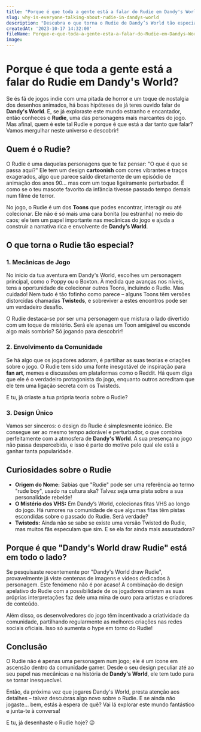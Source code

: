 ```yaml
---
title: "Porque é que toda a gente está a falar do Rudie em Dandy's World?"
slug: why-is-everyone-talking-about-rudie-in-dandys-world
description: "Descubra o que torna o Rudie de Dandy’s World tão especial. Desde o seu design bizarro até às mecânicas de jogo únicas, esta personagem está a conquistar fãs e a dominar as discussões online."
createdAt: '2023-10-17 14:32:00'
fileName: Porque-e-que-toda-a-gente-esta-a-falar-do-Rudie-em-Dandys-World.md
image: 
---
```


# Porque é que toda a gente está a falar do Rudie em Dandy's World?

Se és fã de jogos indie com uma pitada de horror e um toque de nostalgia dos desenhos animados, há boas hipóteses de já teres ouvido falar de **Dandy's World**. E, se já exploraste este mundo estranho e encantador, então conheces o **Rudie**, uma das personagens mais marcantes do jogo. Mas afinal, quem é este tal Rudie e porque é que está a dar tanto que falar? Vamos mergulhar neste universo e descobrir!

## Quem é o Rudie?

O Rudie é uma daquelas personagens que te faz pensar: "O que é que se passa aqui?" Ele tem um design **cartoonish** com cores vibrantes e traços exagerados, algo que parece saído diretamente de um episódio de animação dos anos 90... mas com um toque ligeiramente perturbador. É como se o teu mascote favorito da infância tivesse passado tempo demais num filme de terror.

No jogo, o Rudie é um dos **Toons** que podes encontrar, interagir ou até colecionar. Ele não é só mais uma cara bonita (ou estranha) no meio do caos; ele tem um papel importante nas mecânicas do jogo e ajuda a construir a narrativa rica e envolvente de **Dandy’s World**.

## O que torna o Rudie tão especial?

### 1. Mecânicas de Jogo
No início da tua aventura em Dandy's World, escolhes um personagem principal, como o Poppy ou o Boxton. À medida que avanças nos níveis, tens a oportunidade de colecionar outros Toons, incluindo o Rudie. Mas cuidado! Nem tudo é tão fofinho como parece – alguns Toons têm versões distorcidas chamadas **Twisteds**, e sobreviver a estes encontros pode ser um verdadeiro desafio.

O Rudie destaca-se por ser uma personagem que mistura o lado divertido com um toque de mistério. Será ele apenas um Toon amigável ou esconde algo mais sombrio? Só jogando para descobrir!

### 2. Envolvimento da Comunidade
Se há algo que os jogadores adoram, é partilhar as suas teorias e criações sobre o jogo. O Rudie tem sido uma fonte inesgotável de inspiração para **fan art**, memes e discussões em plataformas como o Reddit. Há quem diga que ele é o verdadeiro protagonista do jogo, enquanto outros acreditam que ele tem uma ligação secreta com os Twisteds.

E tu, já criaste a tua própria teoria sobre o Rudie?

### 3. Design Único
Vamos ser sinceros: o design do Rudie é simplesmente icónico. Ele consegue ser ao mesmo tempo adorável e perturbador, o que combina perfeitamente com a atmosfera de **Dandy's World**. A sua presença no jogo não passa despercebida, e isso é parte do motivo pelo qual ele está a ganhar tanta popularidade.

## Curiosidades sobre o Rudie

- **Origem do Nome:** Sabias que "Rudie" pode ser uma referência ao termo "rude boy", usado na cultura ska? Talvez seja uma pista sobre a sua personalidade rebelde!
- **O Mistério dos VHS:** Em Dandy’s World, colecionas fitas VHS ao longo do jogo. Há rumores na comunidade de que algumas fitas têm pistas escondidas sobre o passado do Rudie. Será verdade?
- **Twisteds:** Ainda não se sabe se existe uma versão Twisted do Rudie, mas muitos fãs especulam que sim. E se ela for ainda mais assustadora?

## Porque é que "Dandy's World draw Rudie" está em todo o lado?

Se pesquisaste recentemente por "Dandy's World draw Rudie", provavelmente já viste centenas de imagens e vídeos dedicados à personagem. Este fenómeno não é por acaso! A combinação do design apelativo do Rudie com a possibilidade de os jogadores criarem as suas próprias interpretações faz dele uma mina de ouro para artistas e criadores de conteúdo.

Além disso, os desenvolvedores do jogo têm incentivado a criatividade da comunidade, partilhando regularmente as melhores criações nas redes sociais oficiais. Isso só aumenta o hype em torno do Rudie!

## Conclusão

O Rudie não é apenas uma personagem num jogo; ele é um ícone em ascensão dentro da comunidade gamer. Desde o seu design peculiar até ao seu papel nas mecânicas e na história de **Dandy's World**, ele tem tudo para se tornar inesquecível.

Então, da próxima vez que jogares Dandy's World, presta atenção aos detalhes – talvez descubras algo novo sobre o Rudie. E se ainda não jogaste… bem, estás à espera de quê? Vai lá explorar este mundo fantástico e junta-te à conversa!

E tu, já desenhaste o Rudie hoje? 😉